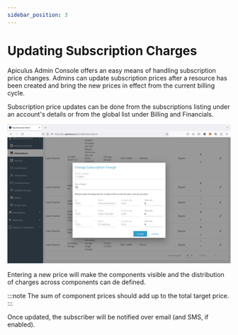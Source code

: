 ```yaml
---
sidebar_position: 3
---
```

# Updating Subscription Charges

Apiculus Admin Console offers an easy means of handling subscription price changes. Admins can update subscription prices after a resource has been created and bring the new prices in effect from the current billing cycle.

Subscription price updates can be done from the subscriptions listing under an account's details or from the global list under Billing and Financials.

![Updating Subscription Charges](img/UpdatingSubscriptionCharges.png)

Entering a new price will make the components visible and the distribution of charges across components can de defined. 

:::note
The sum of component prices should add up to the total target price.
:::

Once updated, the subscriber will be notified over email (and SMS, if enabled).




